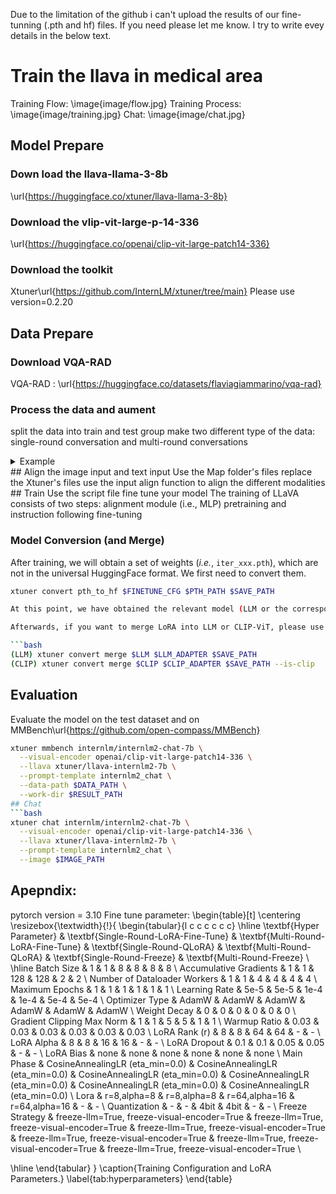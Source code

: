 Due to the limitation of the github i can't upload the results of our fine-tunning (.pth and hf) files.
If you need please let me know.
I try to write evey details in the below text.
# Train the llava in medical area
Training Flow:
\image{image/flow.jpg}
Training Process:
\image{image/training.jpg}
Chat:
\image{image/chat.jpg}
## Model Prepare
### Down load the llava-llama-3-8b
\url{https://huggingface.co/xtuner/llava-llama-3-8b}
### Download the vlip-vit-large-p-14-336
\url{https://huggingface.co/openai/clip-vit-large-patch14-336}
### Download the toolkit
Xtuner\url{https://github.com/InternLM/xtuner/tree/main}
Please use version=0.2.20
## Data Prepare
### Download VQA-RAD
VQA-RAD : \url{https://huggingface.co/datasets/flaviagiammarino/vqa-rad}
### Process the data and aument
split the data into train and test group
make two different type of the data: single-round conversation and multi-round conversations
<details>
<summary>Example</summary>

```json
[
  {
    "id": "000000033471",
    "image": "coco/train2017/000000033471.jpg",
    "conversations": [
      {
        "from": "human",
        "value": "<image>\nWhat are the colors of the bus in the image?"
      },
      {
        "from": "gpt",
        "value": "The bus in the image is white and red."
      },
      {
        "from": "human",
        "value": "What feature can be seen on the back of the bus?"
      },
      {
        "from": "gpt",
        "value": "The back of the bus features an advertisement."
      },
      {
        "from": "human",
        "value": "Is the bus driving down the street or pulled off to the side?"
      },
      {
        "from": "gpt",
        "value": "The bus is driving down the street, which is crowded with people and other vehicles."
      }
    ]
  },
  {
    "id": "000000052846",
    "image": "coco/train2017/000000052846.jpg",
    "conversations": [
      {
        "from": "human",
        "value": "<image>\nWhere is the cat positioned in the image?"
      },
      {
        "from": "gpt",
        "value": "The cat is positioned on top of the back of the couch in the living room."
      }
    ]
  }
 ]
```
</details>
## Align the image input and text input
Use the Map folder's files replace the Xtuner's files
use the input align function to align the different modalities
## Train
Use the script file fine tune your model
The training of LLaVA consists of two steps: alignment module (i.e., MLP) pretraining and instruction following fine-tuning

### Model Conversion (and Merge)

After training, we will obtain a set of weights (*i.e.*, `iter_xxx.pth`), which are not in the universal HuggingFace format. We first need to convert them.

```bash
xtuner convert pth_to_hf $FINETUNE_CFG $PTH_PATH $SAVE_PATH

At this point, we have obtained the relevant model (LLM or the corresponding LoRA).

Afterwards, if you want to merge LoRA into LLM or CLIP-ViT, please use the following command:

```bash
(LLM) xtuner convert merge $LLM $LLM_ADAPTER $SAVE_PATH
(CLIP) xtuner convert merge $CLIP $CLIP_ADAPTER $SAVE_PATH --is-clip
```
## Evaluation
Evaluate the model on the test dataset and on MMBench\url{https://github.com/open-compass/MMBench}

```bash
xtuner mmbench internlm/internlm2-chat-7b \
  --visual-encoder openai/clip-vit-large-patch14-336 \
  --llava xtuner/llava-internlm2-7b \
  --prompt-template internlm2_chat \
  --data-path $DATA_PATH \
  --work-dir $RESULT_PATH
## Chat
```bash
xtuner chat internlm/internlm2-chat-7b \
  --visual-encoder openai/clip-vit-large-patch14-336 \
  --llava xtuner/llava-internlm2-7b \
  --prompt-template internlm2_chat \
  --image $IMAGE_PATH
```
## Apepndix:
pytorch version = 3.10
Fine tune parameter:
\begin{table}[t]
\centering
\resizebox{\textwidth}{!}{
\begin{tabular}{l c c c c c c}
\hline
\textbf{Hyper Parameter} & \textbf{Single-Round-LoRA-Fine-Tune} & \textbf{Multi-Round-LoRA-Fine-Tune} & \textbf{Single-Round-QLoRA} & \textbf{Multi-Round-QLoRA} & \textbf{Single-Round-Freeze} & \textbf{Multi-Round-Freeze} \\ 
\hline
Batch Size & 1 & 1 & 8 & 8 & 8 & 8 \\ 
Accumulative Gradients & 1 & 1 & 128 & 128 & 2 & 2 \\ 
Number of Dataloader Workers & 1 & 1 & 4 & 4 & 4 & 4 \\ 
Maximum Epochs & 1 & 1 & 1 & 1 & 1 & 1 \\ 
Learning Rate & 5e-5 & 5e-5 & 1e-4 & 1e-4 & 5e-4 & 5e-4 \\ 
Optimizer Type & AdamW & AdamW & AdamW & AdamW & AdamW & AdamW \\ 
Weight Decay & 0 & 0 & 0 & 0 & 0 & 0 \\ 
Gradient Clipping Max Norm & 1 & 1 & 5 & 5 & 1 & 1 \\ 
Warmup Ratio & 0.03 & 0.03 & 0.03 & 0.03 & 0.03 & 0.03 \\ 
LoRA Rank (r) & 8 & 8 & 64 & 64 & - & - \\ 
LoRA Alpha & 8 & 8 & 16 & 16 & - & - \\ 
LoRA Dropout & 0.1 & 0.1 & 0.05 & 0.05 & - & - \\ 
LoRA Bias & none & none & none & none & none & none \\ 
Main Phase & CosineAnnealingLR (eta\_min=0.0) & CosineAnnealingLR (eta\_min=0.0) & CosineAnnealingLR (eta\_min=0.0) & CosineAnnealingLR (eta\_min=0.0) & CosineAnnealingLR (eta\_min=0.0) & CosineAnnealingLR (eta\_min=0.0) \\ 
Lora & r=8,alpha=8 & r=8,alpha=8 & r=64,alpha=16 & r=64,alpha=16 & - & - \\ 
Quantization & - & - & 4bit & 4bit & - & - \\ 
Freeze Strategy & freeze-llm=True, freeze-visual-encoder=True & freeze-llm=True, freeze-visual-encoder=True & freeze-llm=True, freeze-visual-encoder=True & freeze-llm=True, freeze-visual-encoder=True & freeze-llm=True, freeze-visual-encoder=True & freeze-llm=True, freeze-visual-encoder=True \\ 

\hline
\end{tabular}
}
\caption{Training Configuration and LoRA Parameters.}
\label{tab:hyperparameters}
\end{table}
